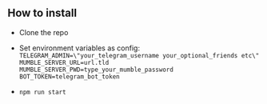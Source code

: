 ## How to install
* Clone the repo

* Set environment variables as config: 
`TELEGRAM_ADMIN=\"your_telegram_username your_optional_friends etc\" MUMBLE_SERVER_URL=url.tld MUMBLE_SERVER_PWD=type_your_mumble_password BOT_TOKEN=telegram_bot_token`

* `npm run start`
